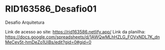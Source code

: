# RID163586_Desafio01
Desafio Arquitetura

Link de acesso ao site: https://rid163586.netlify.app/
Link da planilha: https://docs.google.com/spreadsheets/d/1AWQwMLhHZLG_FOVxNDL7K_dnMeCey5t-hmDeZo1UiBs/edit?gid=0#gid=0
